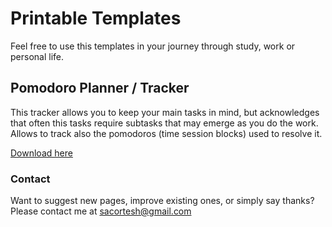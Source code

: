 # Printable Templates

Feel free to use this templates in your journey through study, work or personal life.


## Pomodoro Planner / Tracker

This tracker allows you to keep your main tasks in mind, but acknowledges that often this tasks require subtasks that may emerge as you do the work. Allows to track also the pomodoros (time session blocks) used to resolve it.

[Download here](url)


### Contact

Want to suggest new pages, improve existing ones, or simply say thanks? Please contact me at sacortesh@gmail.com
